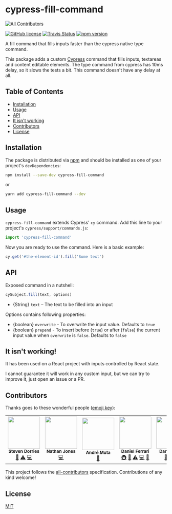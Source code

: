 # cypress-fill-command

<!-- ALL-CONTRIBUTORS-BADGE:START - Do not remove or modify this section -->

[![All Contributors](https://img.shields.io/badge/all_contributors-5-orange.svg?style=flat-square)](#contributors-)

<!-- ALL-CONTRIBUTORS-BADGE:END -->

[![GitHub license](https://img.shields.io/badge/license-MIT-blue.svg)](https://github.com/danielferrarir/cypress-fill-command/blob/master/LICENSE) [![Travis Status](https://api.travis-ci.com/DanielFerrariR/cypress-fill-command.svg?branch=master)](https://travis-ci.com/github/DanielFerrariR/cypress-fill-command) [![npm version](https://img.shields.io/npm/v/cypress-fill-command.svg?style=flat&color=important)](https://www.npmjs.com/package/cypress-fill-command)

A fill command that fills inputs faster than the cypress native type command.

This package adds a custom [Cypress][cypress] command that fills inputs, textareas and content editable elements. The type command from cypress has 10ms delay, so it slows the tests a bit. This command doesn't have any delay at all.

## Table of Contents

- [Installation](#installation)
- [Usage](#usage)
- [API](#api)
- [It isn't working](#it-isnt-working)
- [Contributors](#contributors)
- [License](#license)

## Installation

The package is distributed via [npm][npm] and should be installed as one of your project's `devDependencies`:

```bash
npm install --save-dev cypress-fill-command
```

or

```bash
yarn add cypress-fill-command --dev
```

## Usage

`cypress-fill-command` extends Cypress' `cy` command.
Add this line to your project's `cypress/support/commands.js`:

```javascript
import 'cypress-fill-command'
```

Now you are ready to use the command. Here is a basic example:

```javascript
cy.get('#the-element-id').fill('Some text')
```

## API

Exposed command in a nutshell:

```javascript
cySubject.fill(text, options)
```

- {String} `text` – The text to be filled into an input

Options contains following properties:

- {boolean} `overwrite` - To overwrite the input value. Defaults to `true`
- {boolean} `prepend` - To insert before (`true`) or after (`false`) the current input value when `overwrite` is `false`. Defaults to `false`

## It isn't working!

It has been used on a React project with inputs controlled by React state.

I cannot guarantee it will work in any custom input, but we can try to improve it, just open an issue or a PR.

## Contributors

Thanks goes to these wonderful people ([emoji key](https://github.com/all-contributors/all-contributors#emoji-key)):

<!-- ALL-CONTRIBUTORS-LIST:START - Do not remove or modify this section -->
<!-- prettier-ignore-start -->
<!-- markdownlint-disable -->
<table>
  <tr>
    <td align="center"><a href="https://github.com/stevedorries"><img src="https://avatars.githubusercontent.com/u/3475101?v=4?s=100" width="100px;" alt=""/><br /><sub><b>Steven Dorries</b></sub></a><br /><a href="#ideas-stevedorries" title="Ideas, Planning, & Feedback">🤔</a> <a href="https://github.com/DanielFerrariR/cypress-fill-command/commits?author=stevedorries" title="Tests">⚠️</a> <a href="https://github.com/DanielFerrariR/cypress-fill-command/commits?author=stevedorries" title="Code">💻</a></td>
    <td align="center"><a href="https://github.com/ncjones"><img src="https://avatars.githubusercontent.com/u/1155592?v=4?s=100" width="100px;" alt=""/><br /><sub><b>Nathan Jones</b></sub></a><br /><a href="https://github.com/DanielFerrariR/cypress-fill-command/commits?author=ncjones" title="Code">💻</a></td>
    <td align="center"><a href="https://github.com/amuta"><img src="https://avatars.githubusercontent.com/u/7306481?v=4?s=100" width="100px;" alt=""/><br /><sub><b>André Muta</b></sub></a><br /><a href="#ideas-amuta" title="Ideas, Planning, & Feedback">🤔</a></td>
    <td align="center"><a href="https://www.linkedin.com/in/danielferrarirey/"><img src="https://avatars.githubusercontent.com/u/18249831?v=4?s=100" width="100px;" alt=""/><br /><sub><b>Daniel Ferrari</b></sub></a><br /><a href="#infra-DanielFerrariR" title="Infrastructure (Hosting, Build-Tools, etc)">🚇</a> <a href="https://github.com/DanielFerrariR/cypress-fill-command/commits?author=DanielFerrariR" title="Documentation">📖</a> <a href="https://github.com/DanielFerrariR/cypress-fill-command/commits?author=DanielFerrariR" title="Tests">⚠️</a> <a href="https://github.com/DanielFerrariR/cypress-fill-command/commits?author=DanielFerrariR" title="Code">💻</a> <a href="https://github.com/DanielFerrariR/cypress-fill-command/pulls?q=is%3Apr+reviewed-by%3ADanielFerrariR" title="Reviewed Pull Requests">👀</a></td>
    <td align="center"><a href="https://github.com/Fishbowler"><img src="https://avatars.githubusercontent.com/u/2117083?v=4?s=100" width="100px;" alt=""/><br /><sub><b>Dan Caseley</b></sub></a><br /><a href="#ideas-Fishbowler" title="Ideas, Planning, & Feedback">🤔</a> <a href="https://github.com/DanielFerrariR/cypress-fill-command/commits?author=Fishbowler" title="Tests">⚠️</a> <a href="https://github.com/DanielFerrariR/cypress-fill-command/commits?author=Fishbowler" title="Code">💻</a></td>
  </tr>
</table>

<!-- markdownlint-restore -->
<!-- prettier-ignore-end -->

<!-- ALL-CONTRIBUTORS-LIST:END -->

This project follows the [all-contributors](https://github.com/all-contributors/all-contributors) specification. Contributions of any kind welcome!

## License

[MIT][mit]

[cypress]: https://cypress.io
[mit]: https://opensource.org/licenses/MIT
[npm]: https://www.npmjs.com/

